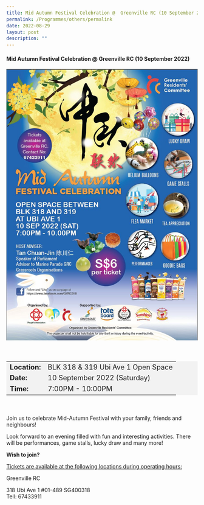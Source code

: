 ```yaml
---
title: Mid Autumn Festival Celebration @  Greenville RC (10 September 2022)
permalink: /Programmes/others/permalink
date: 2022-08-29
layout: post
description: ""
---
```

#### **Mid Autumn Festival Celebration @ Greenville RC (10 September 2022)**

<img
src="/images/Programmes%20(September%202022)/Greenville%20MidAutumn.jpeg" style="width:600px; height:auto">		 

<div style="padding:20px 0 20px 0">
	<table  style="font-size:130%; background-color:#f2f2f2">
		<tbody>
			<tr>
				 <td><b>Location:</b></td><td>BLK 318 & 319
Ubi Ave 1
Open Space</td>
			</tr>
			<tr>
			 <td><b>Date:</b></td><td> 10 September 2022 (Saturday)</td>
			</tr>
			<tr>
				<td> <b>Time:</b> </td><td>7:00PM - 10:00PM</td>
			</tr>
		</tbody>
	</table>
</div>

<div>
	<p>
Join us to celebrate Mid-Autumn Festival with your family, friends and neighbours! 

Look forward to an evening filled with fun and interesting activities. There will be performances, game stalls, lucky draw and many more!</p></div>
		
<b>Wish to join?</b>

<div>
	<u>Tickets are available at the following locations during operating hours:</u></div>
	
Greenville RC<div>
318 Ubi Ave 1 #01-489 SG400318<div>
Tell: 67433911